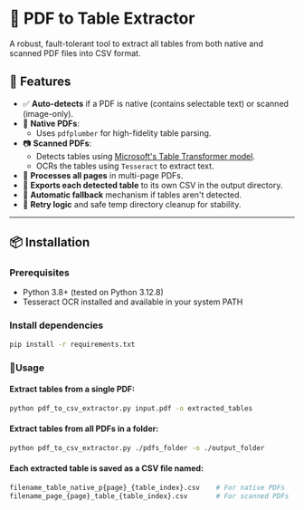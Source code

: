 # 📄 PDF to Table Extractor

A robust, fault-tolerant tool to extract all tables from both native and scanned PDF files into CSV format.

## 🚀 Features

- ✅ **Auto-detects** if a PDF is native (contains selectable text) or scanned (image-only).
- 📑 **Native PDFs**:
  - Uses `pdfplumber` for high-fidelity table parsing.
- 📷 **Scanned PDFs**:
  - Detects tables using [Microsoft's Table Transformer model](https://huggingface.co/microsoft/table-transformer-detection).
  - OCRs the tables using `Tesseract` to extract text.
- 🔄 **Processes all pages** in multi-page PDFs.
- 💾 **Exports each detected table** to its own CSV in the output directory.
- 🧠 **Automatic fallback** mechanism if tables aren't detected.
- 🔁 **Retry logic** and safe temp directory cleanup for stability.

---

## 📦 Installation

### Prerequisites

- Python 3.8+ (tested on Python 3.12.8)
- Tesseract OCR installed and available in your system PATH

### Install dependencies

```bash
pip install -r requirements.txt
```


### 🔧Usage
#### Extract tables from a single PDF:
```bash
python pdf_to_csv_extractor.py input.pdf -o extracted_tables
```
#### Extract tables from all PDFs in a folder:
```bash
python pdf_to_csv_extractor.py ./pdfs_folder -o ./output_folder
```

#### Each extracted table is saved as a CSV file named:
```bash
filename_table_native_p{page}_{table_index}.csv    # For native PDFs
filename_page_{page}_table_{table_index}.csv       # For scanned PDFs
```
